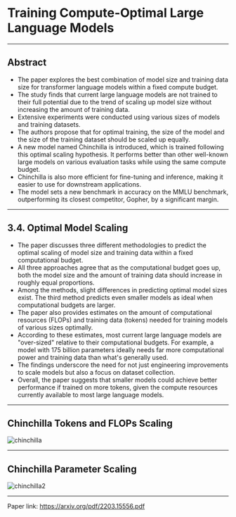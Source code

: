 # Training Compute-Optimal Large Language Models

***

## Abstract

- The paper explores the best combination of model size and training data size for transformer language models within a fixed compute budget.
- The study finds that current large language models are not trained to their full potential due to the trend of scaling up model size without increasing the amount of training data.
- Extensive experiments were conducted using various sizes of models and training datasets. 
- The authors propose that for optimal training, the size of the model and the size of the training dataset should be scaled up equally.
- A new model named Chinchilla is introduced, which is trained following this optimal scaling hypothesis. It performs better than other well-known large models on various evaluation tasks while using the same compute budget.
- Chinchilla is also more efficient for fine-tuning and inference, making it easier to use for downstream applications.
- The model sets a new benchmark in accuracy on the MMLU benchmark, outperforming its closest competitor, Gopher, by a significant margin.

***

## 3.4. Optimal Model Scaling

- The paper discusses three different methodologies to predict the optimal scaling of model size and training data within a fixed computational budget.
- All three approaches agree that as the computational budget goes up, both the model size and the amount of training data should increase in roughly equal proportions.
- Among the methods, slight differences in predicting optimal model sizes exist. The third method predicts even smaller models as ideal when computational budgets are larger.
- The paper also provides estimates on the amount of computational resources (FLOPs) and training data (tokens) needed for training models of various sizes optimally.
- According to these estimates, most current large language models are "over-sized" relative to their computational budgets. For example, a model with 175 billion parameters ideally needs far more computational power and training data than what's generally used.
- The findings underscore the need for not just engineering improvements to scale models but also a focus on dataset collection.
- Overall, the paper suggests that smaller models could achieve better performance if trained on more tokens, given the compute resources currently available to most large language models.

***

## Chinchilla Tokens and FLOPs Scaling

![chinchilla](https://github.com/afurkank/paper-notes/assets/62884181/8dffec58-1d6b-4b76-96b3-56281eb4805c)

***

## Chinchilla Parameter Scaling

![chinchilla2](https://github.com/afurkank/paper-notes/assets/62884181/30763027-1679-43aa-bd27-e630961c7228)

***

Paper link: https://arxiv.org/pdf/2203.15556.pdf
